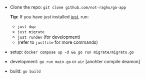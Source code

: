 - Clone the repo: `git clone github.com/not-raghu/go-app`

  **Tip:** If you have just installed [just](https://github.com/casey/just), run:

  - `just dup`
  - `just migrate`
  - `just rundev` (for development)
  - (refer to `justfile` for more commands)

- setup: `docker compose up -d && go run migrate/migrato.go`

- development: `go run main.go` or `air` [anohter compile deamon]
- build: `go build`
